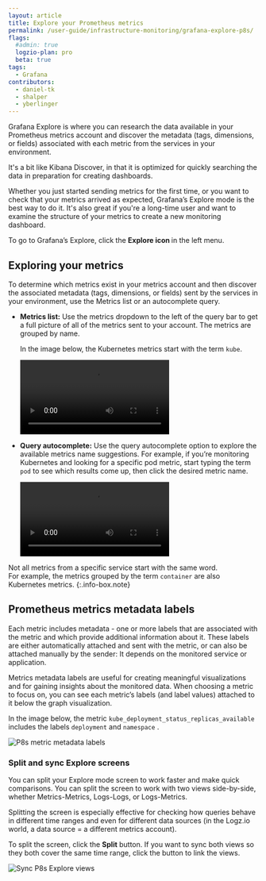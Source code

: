 ```yaml
---
layout: article
title: Explore your Prometheus metrics
permalink: /user-guide/infrastructure-monitoring/grafana-explore-p8s/
flags:
  #admin: true
  logzio-plan: pro
  beta: true
tags:
  - Grafana
contributors:
  - daniel-tk
  - shalper
  - yberlinger
---
```


Grafana Explore is where you can research the data available in your Prometheus metrics account and discover the metadata (tags, dimensions, or fields) associated with each metric from the services in your environment.

It's a bit like Kibana Discover, in that it is optimized for quickly searching the data in preparation for creating dashboards.

Whether you just started sending metrics for the first time, or you want to check that your metrics arrived as expected, Grafana’s Explore mode is the best way to do it. It's also great if you're a long-time user and want to examine the structure of your metrics to create a new monitoring dashboard.

To go to Grafana’s Explore, click the **Explore icon <i class="far fa-compass"></i>** in the left menu.

<!-- Exposing the metrics in your system - discovering the associated metadata (tags, dimensions, or fields) sent by the services in your environment -->

## Exploring your metrics

To determine which metrics exist in your metrics account and then discover the associated metadata (tags, dimensions, or fields) sent by the services in your environment, use the Metrics list or an autocomplete query.

- **Metrics list:** Use the metrics dropdown to the left of the query bar to get a full picture of all of the metrics sent to your account. 
The metrics are grouped by name. 

  In the image below, the Kubernetes metrics start with the term `kube`. 

  <!-- ![P8s metrics tree list](https://dytvr9ot2sszz.cloudfront.net/logz-docs/grafana-explore/grafana-exp8s-metrics-list.png) -->

   <video autoplay loop>
    <source src="https://dytvr9ot2sszz.cloudfront.net/logz-docs/grafana-explore/p8s-xplore11-metricslist.mp4" type="video/mp4" />
  </video>


- **Query autocomplete:** Use the query autocomplete option to explore the available metrics name suggestions. 
  For example, if you’re monitoring Kubernetes and looking for a specific pod metric, start typing the term `pod` to see which results come up, then click the desired metric name.

  <!-- ![P8s query autocomplete](https://dytvr9ot2sszz.cloudfront.net/logz-docs/grafana-explore/grafana-exp8s-querylist.png)  -->

  <video autoplay loop>
    <source src="https://dytvr9ot2sszz.cloudfront.net/logz-docs/grafana-explore/p8s-explore-query.mp4" type="video/mp4" />
  </video>

  


Not all metrics from a specific service start with the same word. <br>For example, the metrics grouped by the term `container` are also Kubernetes metrics. 
{:.info-box.note}

## Prometheus metrics metadata labels

Each metric includes metadata - one or more labels that are associated with the metric and which provide additional information about it. These labels are either automatically attached and sent with the metric, or can also be attached manually by the sender: It depends on the monitored service or application. 

Metrics metadata labels are useful for creating meaningful visualizations and for gaining insights about the monitored data. When choosing a metric to focus on, you can see each metric’s labels (and label values) attached to it below the graph visualization. 

In the image below, the metric `kube_deployment_status_replicas_available` includes the labels `deployment` and `namespace` .

![P8s metric metadata labels](https://dytvr9ot2sszz.cloudfront.net/logz-docs/grafana-explore/grafana-exp8s-metadata-labels1.png)

### Split and sync Explore screens

You can split your Explore mode screen to work faster and make quick comparisons. You can split the screen to work with two views side-by-side, whether Metrics-Metrics, Logs-Logs, or Logs-Metrics.  <!-- what sort of things would you display in the 2 panels, for example?  -->

Splitting the screen is especially effective for checking how queries behave in different time ranges and even for different data sources (in the Logz.io world, a data source = a different metrics account).

To split the screen, click the **<i class="fas fa-columns"></i> Split** button.
If you want to sync both views so they both cover the same time range, click the **<i class="fas fa-link"></i>** button to link the views.

![Sync P8s Explore views](https://dytvr9ot2sszz.cloudfront.net/logz-docs/grafana-explore/grafana-exp8s-splitsync1.png)

